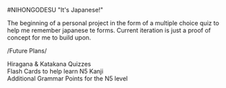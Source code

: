 #NIHONGODESU "It's Japanese!"

The beginning of a personal project in the form of a multiple choice quiz to help me remember japanese te forms. 
Current iteration is just a proof of concept for me to build upon. 

/Future Plans/ 

Hiragana & Katakana Quizzes  <br>
Flash Cards to help learn N5 Kanji  
Additional Grammar Points for the N5 level  